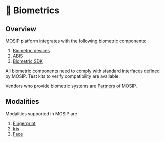 # 🤳 Biometrics

## Overview

MOSIP platform integrates with the following biometric components:

1. [Biometric devices](biometric-devices.md)
2. [ABIS](abis.md)
3. [Biometric SDK](biometric-sdk.md)

All biometric components need to comply with standard interfaces defined by MOSIP. Test kits to verify compatibility are available.

Vendors who provide biometric systems are [Partners](../partners.md) of MOSIP.

## Modalities

Modalities supported in MOSIP are

1. [Fingerprint](biometric-specification.md#fingerprint)
2. [Iris](biometric-specification.md#iris)
3. [Face](biometric-specification.md#face-capture)
